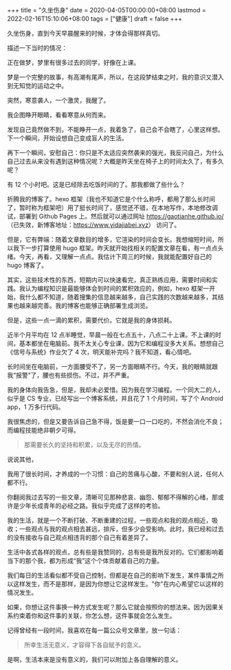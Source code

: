+++
title = "久坐伤身"
date = 2020-04-05T00:00:00+08:00
lastmod = 2022-02-16T15:10:06+08:00
tags = ["健康"]
draft = false
+++

久坐伤身，直到今天早晨醒来的时候，才体会得那样真切。

描述一下当时的情况：

正在做梦，梦里有很多过去的同学，好像在上课。

梦是一个完整的故事，有高潮有尾声，所以，在这段梦结束之时，我的意识又潜入到无知觉的运动之中。

突然，寒意袭人，一个激灵，我醒了。

我企图睁开眼睛，看看寒意从何而来。

发现自己竟然做不到，不能睁开一点，我着急了，自己会不会瞎了，心里这样想。下一个瞬间，开始设想自己变成盲人的生活。

再下一个瞬间，安慰自己：你只是不太适应突然袭来的强光，我反问自己，为什么自己过去从来没有遇到这种情况呢？大概是昨天坐在椅子上的时间太久了，有多久呢？

有 12 个小时吧。这是已经除去吃饭时间的了。那我都做了些什么？

折腾我的博客了。hexo 框架（我也不知道它是个什么称呼，都用了那么长时间了，暂时称为框架吧）用了挺长时间了，感觉还不错，在本地写作，本地修改调试，部署到
Github Pages 上。然后就可以通过网址 <https://gaotianhe.github.io/>（已失效，新博客地址：<https://www.yidajiabei.xyz>） 访问了。

但是，它有弊端：随着文章数目的增多，它渲染的时间会变长。我想缩短时间，所以我下一步打算使用
hugo
框架。昨天就开始找相关的配置文章在看，有一点点头绪。今天，再看，又理解一点点。我估计下周三的时候，我就能配置好自己的
hugo 博客了。

其实，这些技术性的东西，短期内可以快速看完，真正熟练应用，需要时间和实践。我认为编程知识是最能够体会到时间的累积效应的，例如，hexo
框架一开始，我什么都不知道，随着搜集的信息越来越多，自己实践的次数越来越多，其结果也越来越完善。我的博客也能够正确部署生成浏览。

但是，这些一点一滴的累积，需要代价。它就是我的身体损耗。

近半个月平均在 12
点半睡觉，早晨一般在七点五十，八点二十上课。不上课的时间，基本都坐在电脑前。我不太关心专业课，因为它和编程没多大关系。想想自己《信号与系统》作业欠了
4 次，明天能补完吗？我不知道，看心情吧。

长时间坐在电脑前，一方面腰受不了，另一方面眼睛不行。今天，我的眼睛就跟我“报警”了，腰也有些损伤。不过，并不严重。

我的身体向我告急，但是，我却未必爱惜。因为我在学习编程。一个同大二的人，似乎是
CS 专业，已经写出一个博客系统，并且花了 1 个月时间，写了个 Android
app，1 万多行代码。

我很焦虑的，但是又要告诉自己急不得，饭是要一口一口吃的，不然会消化不良；而编程技能绝非朝夕可得。

> 那需要长久的坚持和积累，以及无尽的热情。

说说其他，

我用了很长时间，才养成的一个习惯：自己的苦痛与心酸，不要和别人说，任何人都不行。

你翻阅我过去写的一些文章，清晰可见那种悲哀、幽怨、郁郁不得解的心绪，那或许是少年长成青年的必经之路。我似乎完成了这样的考验。

我的生活，就是一个不断打破、不断重建的过程，一些观点和我的观点相近，吸收；一些观点与我的观点相去甚远，排斥，但多少会受影响。此时，我已经和过去的没有接收与自己观点相违背的那个自己有着差异了。

生活中各式各样的观点，总有些是我赞同的，总有些是我所反对的。它们都影响着当下的那个我，都为形成“我”这个个体贡献着自己的力量。

我们每日的生活看似都不受自己控制，但都是在自己的影响下发生，某件事情之所以这样发生，而不是那样，是因为你想让它这样发生。"你"在内心希望它以这样的情况发生。

如果，你想让这件事换一种方式发生呢？那么它就会按照你的想法来。因为因果关系约束着你和这件事的关联，你怎么想，这件事就会怎么发生。

记得曾经有一段时间，我喜欢在每一篇公众号文章里，放一句话：

> 所幸生活无意义，才容得下各自赋予的意义。

是啊，生活本来是没有意义的，我们可以附加上各自理解的意义。